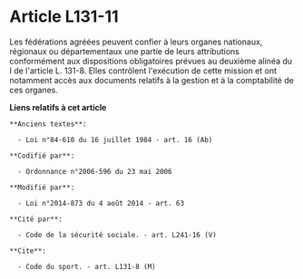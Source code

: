 # Article L131-11

Les fédérations agréées peuvent confier à leurs organes nationaux, régionaux ou départementaux une partie de leurs
attributions conformément aux dispositions obligatoires prévues au deuxième alinéa du I de l'article L. 131-8. Elles
contrôlent l'exécution de cette mission et ont notamment accès aux documents relatifs à la gestion et à la comptabilité de
ces organes.

**Liens relatifs à cet article**

	**Anciens textes**:

	  - Loi n°84-610 du 16 juillet 1984 - art. 16 (Ab)

	**Codifié par**:

	  - Ordonnance n°2006-596 du 23 mai 2006

	**Modifié par**:

	  - Loi n°2014-873 du 4 août 2014 - art. 63

	**Cité par**:

	  - Code de la sécurité sociale. - art. L241-16 (V)

	**Cite**:

	  - Code du sport. - art. L131-8 (M)
